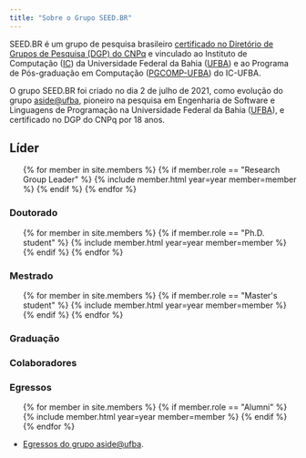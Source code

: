 ```yaml
---
title: "Sobre o Grupo SEED.BR"
---
```


SEED.BR é um grupo de pesquisa brasileiro 
[certificado no Diretório de Grupos de Pesquisa (DGP) do CNPq](dgp.cnpq.br/dgp/espelhogrupo/8666467021813204) e
vinculado ao Instituto de Computação ([IC](https://computacao.ufba.br/)) 
da Universidade Federal da Bahia ([UFBA](portal.ufba.br)) e 
ao Programa de Pós-graduação em Computação ([PGCOMP-UFBA](https://pgcomp.ufba.br)) do IC-UFBA.


O grupo SEED.BR foi criado no dia 2 de julho de 2021, 
como evolução do grupo [aside@ufba](http://wiki.dcc.ufba.br/Aside/), 
pioneiro na pesquisa em Engenharia de Software e Linguagens de Programação
na Universidade Federal da Bahia ([UFBA](portal.ufba.br)),
e certificado no DGP do CNPq por 18 anos.


## Líder

<ul class="members-list">
{% for member in site.members %}
  {% if member.role == "Research Group Leader" %}
    {% include member.html year=year member=member %}
  {% endif %}
{% endfor %}
</ul>

### Doutorado

<ul class="members-list">
{% for member in site.members %}
  {% if member.role == "Ph.D. student" %}
    {% include member.html year=year member=member %}
  {% endif %}
{% endfor %}
</ul>

### Mestrado

<ul class="members-list">
{% for member in site.members %}
  {% if member.role == "Master's student" %}
    {% include member.html year=year member=member %}
  {% endif %}
{% endfor %}
</ul>

### Graduação


### Colaboradores
 

### Egressos

<ul class="members-list">
{% for member in site.members %}
  {% if member.role == "Alumni" %}
    {% include member.html year=year member=member %}
  {% endif %}
{% endfor %}
</ul>

+ [Egressos do grupo aside@ufba](http://wiki.dcc.ufba.br/Aside/Pessoas).


